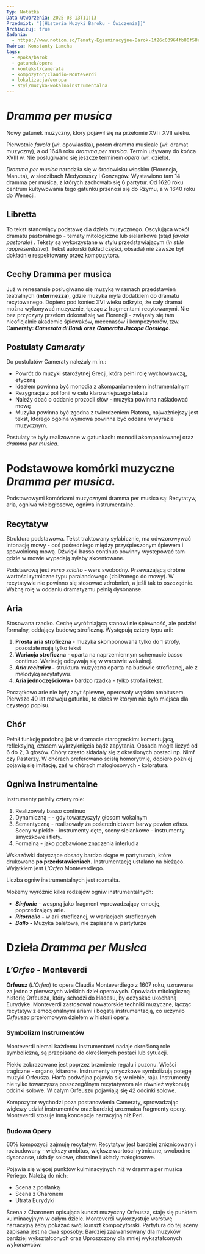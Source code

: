 ```yaml
---
Typ: Notatka
Data utworzenia: 2025-03-13T11:13
Przedmiot: "[[Historia Muzyki Baroku - Ćwiczenia]]"
Archiwizuj: true
Zadania:
  - https://www.notion.so/Tematy-Egzaminacyjne-Barok-1f26c03964fb80f58ef4cafdc3984c5c?pvs=21
Twórca: Konstanty Lamcha
tags:
  - epoka/barok
  - gatunek/opera
  - kontekst/camerata
  - kompozytor/Claudio-Monteverdi
  - lokalizacja/europa
  - styl/muzyka-wokalnoinstrumentalna
---
```

# _Dramma per musica_

Nowy gatunek muzyczny, który pojawił się na przełomie XVI i XVII wieku.

Pierwotnie _favola_ (wł. opowiastka), potem dramma musicale (wł. dramat muzyczny), a od 1648 roku _dramma per musica_. Termin używany do końca XVIII w. Nie posługiwano się jeszcze terminem _opera_ (wł. dzieło).

_Dramma per musica_ narodziła się w środowisku włoskim (Florencja, Manuta), w siedzibach Medyceuszy i Gonzagów. Wystawiono tam 14 dramma per musica, z których zachowało się 6 partytur. Od 1620 roku centrum kultywowania tego gatunku przenosi się do Rzymu, a w 1640 roku do Wenecji.

## Libretta

To tekst stanowiący podstawę dla dzieła muzycznego. Oscylująca wokół dramatu pastoralnego - tematy mitologiczne lub sielankowe (stąd _favola pastorale_) . Teksty są wykorzystane w stylu przedstawiającym (_in stile rappresentativo_). Tekst autorski (układ części, obsada) nie zawsze był dokładnie respektowany przez kompozytora.

## Cechy Dramma per musica

Już w renesansie posługiwano się muzyką w ramach przedstawień teatralnych (**intermezza**), gdzie muzyka myła dodatkiem do dramatu recytowanego. Dopiero pod koniec XVI wieku odkryto, że cały dramat można wykonywać muzycznie, łącząc z fragmentami recytowanymi. Nie bez przyczyny przełom dokonał się we Florencji - związały się tam nieoficjalnie akademie śpiewaków, mecenasów i kompozytorów, tzw. C**ameraty:** _**Camerata di Bardi**_ **oraz** _**Camerata Jacopa Corsiego.**_

## Postulaty _Cameraty_

Do postulatów Cameraty należały m.in.:

- Powrót do muzyki starożytnej Grecji, która pełni rolę wychowawczą, etyczną
- Ideałem powinna być monodia z akompaniamentem instrumentalnym
- Rezygnacja z polifonii w celu klarowniejszego tekstu
- Należy dbać o oddanie prozodii słów - muzyka powinna naśladować mowę
- Muzyka powinna być zgodna z twierdzeniem Platona, najważniejszy jest tekst, którego ogólna wymowa powinna być oddana w wyrazie muzycznym.

Postulaty te były realizowane w gatunkach: monodii akompaniowanej oraz _dramma per musica_.

# Podstawowe komórki muzyczne _Dramma per musica._

Podstawowymi komórkami muzycznymi dramma per musica są: Recytatyw, aria, ogniwa wielogłosowe, ogniwa instrumentalne.

## Recytatyw

Struktura podstawowa. Tekst traktowany sylabicznie, ma odwzorowywać intonację mowy - coś pośredniego między przyśpieszonym śpiewem i spowolnioną mową. Dźwięki basso continuo powinny występować tam gdzie w mowie wypadają sylaby akcentowane.

Podstawową jest _verso sciolto -_ wers swobodny. Przeważającą drobne wartości rytmiczne typu paralandowego (zbliżonego do mowy). W recytatywie nie powinno się stosować zdrobnień, a jeśli tak to oszczędnie. Ważną rolę w oddaniu dramatyzmu pełnią dysonanse.

## Aria

Stosowana rzadko. Cechę wyróżniającą stanowi nie śpiewność, ale podział formalny, oddający budowę stroficzną. Występują cztery typu arii:

1. **Prosta aria stroficzna** - muzyka skomponowana tylko do 1 strofy, pozostałe mają tylko tekst
2. **Wariacja stroficzna** - oparta na naprzemiennym schemacie basso continuo. Wariację odbywają się w warstwie wokalnej.
3. _**Aria recitaiva**_ **-** struktura muzyczna oparta na budowie stroficznej, ale z melodyką recytatywu.
4. **Aria jednoczęściowa -** bardzo rzadka - tylko strofa i tekst.

Początkowo arie nie były zbyt śpiewne, operowały wąskim ambitusem. Pierwsze 40 lat rozwoju gatunku, to okres w którym nie było miejsca dla czystego popisu.

## Chór

Pełnił funkcję podobną jak w dramacie starogreckim: komentującą, refleksyjną, czasem wykrzyknięcia bądź zapytania. Obsada mogła liczyć od 6 do 2, 3 głosów. Chóry często składały się z określonych postaci np. Nimf czy Pasterzy. W chórach preferowano ścisłą homorytmię, dopiero później pojawią się imitację, zaś w chórach małogłosowych - koloratura.

## Ogniwa Instrumentalne

Instrumenty pełniły cztery role:

1. Realizowały basso continuo
2. Dynamiczną - - gdy towarzyszyły głosom wokalnym
3. Semantyczną - realizowały za pośerednictwem barwy pewien _ethos._ Sceny w piekle - instrumenty dęte, sceny sielankowe - instrumenty smyczkowe i flety.
4. Formalną - jako pozbawione znaczenia interludia

Wskazówki dotyczące obsady bardzo skąpe w partyturach, które drukowano **po przedstawieniach.** Instrumentację ustalano na bieżąco. Wyjątkiem jest _L’Orfeo_ Monteverdiego.

Liczba ogniw instrumentalnych jest rozmaita.

Możemy wyróżnić kilka rodzajów ogniw instrumentalnych:

- _**Sinfonie**_ - wespną jako fragment wprowadzający emocję, poprzedzający arie.
- _**Ritornello -**_ w arii stroficznej, w wariacjach stroficznych
- _**Ballo -**_ Muzyka baletowa, nie zapisana w partyturze

# Dzieła _Dramma per Musica_

## _L’Orfeo_ - Monteverdi

**Orfeusz** (_L'Orfeo_) to opera Claudia Monteverdiego z 1607 roku, uznawana za jedno z pierwszych wielkich dzieł operowych. Opowiada mitologiczną historię Orfeusza, który schodzi do Hadesu, by odzyskać ukochaną Eurydykę. Monteverdi zastosował nowatorskie techniki muzyczne, łącząc recytatyw z emocjonalnymi ariami i bogatą instrumentacją, co uczyniło _Orfeusza_ przełomowym dziełem w historii opery.

### Symbolizm Instrumentów

Monteverdi niemal każdemu instrumentowi nadaje określoną role symboliczną, są przepisane do określonych postaci lub sytuacji.

Piekło zobrazowane jest poprzez brzmienie regału i puzonu. Wieści tragiczne - organo, kitarone. Instrumenty smyczkowe symbolizują potęgę muzyki Orfeusza. Harfa podwójna pojawia się w niebie, raju. Instrumenty nie tylko towarzyszą poszczególnym recytatywom ale również wykonują odcinki solowe. W całym Orfeuszu pojawiają się 42 odcinki solowe.

Kompozytor wychodzi poza postanowienia Cameraty, sprowadzając większy udział instrumentów oraz bardziej urozmaica fragmenty opery. Monteverdi stosuje inną koncepcje narracyjną niż Peri.

### Budowa Opery

60% kompozycji zajmuję recytatyw. Recytatyw jest bardziej zróżnicowany i rozbudowany - większy ambitus, większe wartości rytmiczne, swobodne dysonanse, układy solowe, chóralne i układy małogłosowe.

Pojawia się więcej punktów kulminacyjnych niż w dramma per musica Periego. Należą do nich:

- Scena z posłanką
- Scena z Charonem
- Utrata Eurydyki

Scena z Charonem opisująca kunszt muzyczny Orfeusza, staję się punktem kulminacyjnym w całym dziele. Monteverdi wykorzystuje warstwę narracyjną żeby pokazać swój kunszt kompozytorski. Partytura do tej sceny zapisana jest na dwa sposoby: Bardziej zaawansowany dla muzyków bardziej wykształconych oraz Uproszczony dla mniej wykształconych wykonawców.